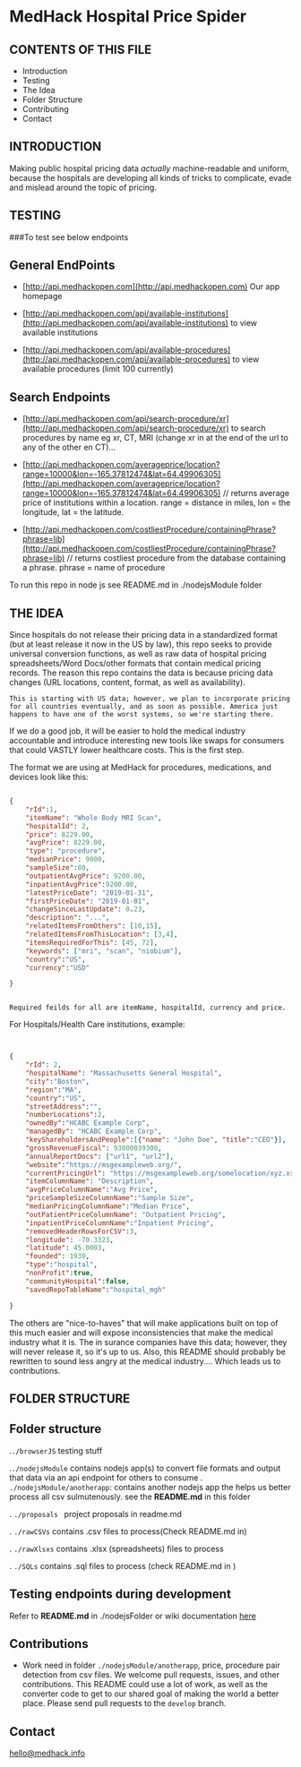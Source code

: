# MedHack Hospital Price Spider

CONTENTS OF THIS FILE
---------------------

 * Introduction
 * Testing
 * The Idea
 * Folder Structure
 * Contributing
 * Contact


INTRODUCTION
------------
Making public hospital pricing data *actually* machine-readable and uniform, because the hospitals are 
developing all kinds of tricks to complicate, evade and mislead around the topic of pricing.


TESTING
-------

###To test see below endpoints

General EndPoints
-----------------

* [http://api.medhackopen.com](http://api.medhackopen.com) Our app homepage

* [http://api.medhackopen.com/api/available-institutions](http://api.medhackopen.com/api/available-institutions) to view available institutions

* [http://api.medhackopen.com/api/available-procedures](http://api.medhackopen.com/api/available-procedures) to view available procedures (limit 100 currently)

Search Endpoints
----------------

* [http://api.medhackopen.com/api/search-procedure/xr](http://api.medhackopen.com/api/search-procedure/xr) to search procedures by name eg xr, CT, MRI  (change xr in at the end of the url to any of the other en CT)... 

* [http://api.medhackopen.com/averageprice/location?range=10000&lon=-165.37812474&lat=64.49906305](http://api.medhackopen.com/averageprice/location?range=10000&lon=-165.37812474&lat=64.49906305) // returns average price of institutions
 within a location. range = distance in miles, lon = the longitude, lat = the latitude.
 
* [http://api.medhackopen.com/costliestProcedure/containingPhrase?phrase=lib](http://api.medhackopen.com/costliestProcedure/containingPhrase?phrase=lib) // returns costliest procedure from the database containing a phrase. phrase = name of procedure

To run this repo in node js see README.md in ./nodejsModule folder 

THE IDEA
--------
Since hospitals do not release their pricing data in a standardized format (but at least release it now in the US by law), this repo seeks to provide universal conversion functions, as well as raw data of hospital pricing spreadsheets/Word Docs/other formats that contain medical pricing records. The reason this repo contains the data is because pricing data changes (URL locations, content, format, as well as availability).

`This is starting with US data; however, we plan to incorporate pricing for all countries eventually, and as soon as possible. America just happens to have one of the worst systems, so we're starting there.`

If we do a good job, it will be easier to hold the medical industry accountable and introduce interesting new tools like swaps for consumers that could VASTLY lower healthcare costs. This is the first step.

The format we are using at MedHack for procedures, medications, and devices look like this:

```json

{
	"rId":1,
	"itemName": "Whole Body MRI Scan",
	"hospitalId": 2,
	"price": 8229.00,
	"avgPrice": 8229.00,
	"type": "procedure",
	"medianPrice": 9000,
	"sampleSize":80,
	"outpatientAvgPrice": 9200.00,
	"inpatientAvgPrice":9200.00,
	"latestPriceDate": "2019-01-31",
	"firstPriceDate": "2019-01-01",
	"changeSinceLastUpdate": 0.23,
	"description": "...",
	"relatedItemsFromOthers": [10,15],
	"relatedItemsFromThisLocation": [3,4],
	"itemsRequiredForThis": [45, 72],
	"keywords": ["mri", "scan", "niobium"],
	"country":"US",
	"currency":"USD"

}



```

`Required feilds for all are itemName, hospitalId, currency and price.`


For Hospitals/Health Care institutions, example:

```json


{
	"rId": 2,
	"hospitalName": "Massachusetts General Hospital",
	"city":"Boston",
	"region":"MA",
	"country":"US",
	"streetAddress":"",
	"numberLocations":2,
	"ownedBy":"HCABC Example Corp",
	"managedBy": "HCABC Example Corp",
	"keyShareholdersAndPeople":[{"name": "John Doe", "title":"CEO"}],
	"grossRevenueFiscal": 93000039300,
	"annualReportDocs": ["url1", "url2"],
	"website":"https://msgexampleweb.org/",
	"currentPricingUrl": "https://msgexampleweb.org/somelocation/xyz.xsl",
	"itemColumnName": "Description",
	"avgPriceColumnName":"Avg Price",
	"priceSampleSizeColumnName":"Sample Size",
	"medianPricingColumnName":"Median Price",
	"outPatientPriceColumnName": "Outpatient Pricing",
	"inpatientPriceColumnName":"Inpatient Pricing",
	"removedHeaderRowsForCSV":3,
	"longitude": -70.3323,
	"latitude": 45.0003,
	"founded": 1930,
	"type":"hospital",
	"nonProfit":true,
	"communityHospital":false,
	"savedRepoTableName":"hospital_mgh"

}

```


The others are "nice-to-haves" that will make applications built on top of this much easier and will expose inconsistencies that make the medical industry what it is. The in surance companies have this data; however, they will never release it, so it's up to us. Also, this README should probably be rewritten to sound less angry at the medical industry.... Which leads us to contributions.

FOLDER STRUCTURE
----------------

## Folder structure

.`./browserJS` testing stuff

.`./nodejsModule` contains nodejs app(s) to convert file formats and output that data via an api endpoint for others to consume
. `./nodejsModule/anotherapp`: contains another nodejs app the helps us better process all csv sulmutenously.
see the **README.md** in this folder

. `./proposals ` project proposals in readme.md

. `./rawCSVs` contains .csv files to process(Check README.md in)

. `./rawXlsxs` contains .xlsx (spreadsheets) files to process

. `./SQLs` contains .sql files to process (check README.md in )

## Testing endpoints during development

Refer to **README.md** in ./nodejsFolder or wiki documentation [here](https://github.com/MedHackOpen/HospitalPriceSpider/wiki)

## Contributions 
* Work need in folder `./nodejsModule/anotherapp`, price, procedure pair detection from csv files.
We welcome pull requests, issues, and other contributions. This README could use a lot of work, as well as the converter code to get to our shared goal of making the world a better place. Please send pull requests to the `develop` branch.

## Contact

hello@medhack.info

